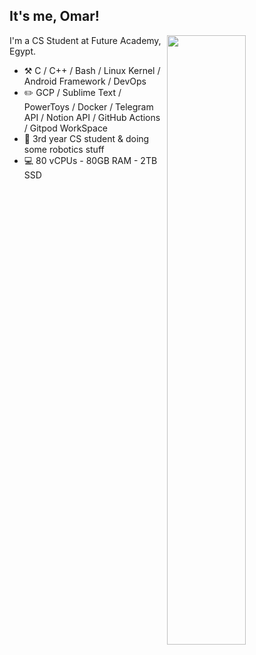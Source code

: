 ## It's me, Omar!

[<img align="right" width="50%" src="https://media.giphy.com/media/836HiJc7pgzy8iNXCn/giphy.gif">](https://media.giphy.com/media/836HiJc7pgzy8iNXCn/giphy.gif)

I'm a CS Student at Future Academy, Egypt.

-   :hammer_and_pick: C / C++ / Bash / Linux Kernel / Android Framework / DevOps
-   :pencil2: GCP / Sublime Text / PowerToys / Docker / Telegram API / Notion API / GitHub Actions / Gitpod WorkSpace
-   :seedling: 3rd year CS student & doing some robotics stuff
-   :computer: 80 vCPUs - 80GB RAM - 2TB SSD
